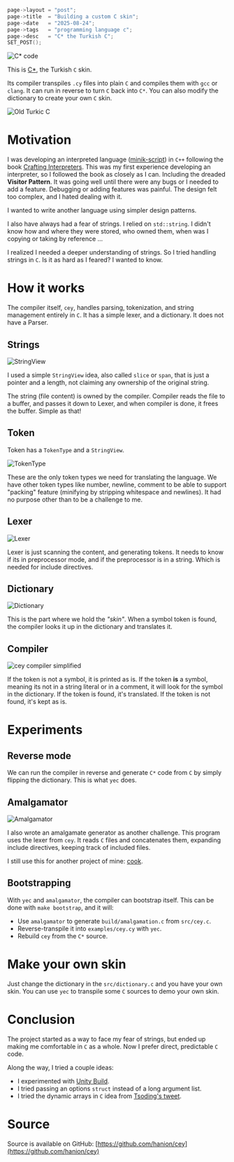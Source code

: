 ```c
page->layout = "post";
page->title  = "Building a custom C skin";
page->date   = "2025-08-24";
page->tags   = "programming language c";
page->desc   = "C* the Turkish C";
SET_POST();
```

![C* code](intro_cey.png)

This is [C*](https://github.com/hanion/cey), the Turkish `C` skin.

Its compiler transpiles `.cy` files into plain `C` and compiles them with `gcc` or `clang`.
It can run in reverse to turn `C` back into `C*`.
You can also modify the dictionary to create your own `C` skin.

![Old Turkic C](cey_otk.png)


# Motivation
I was developing an interpreted language ([minik-script](https://github.com/hanion/minik-script))
in `C++` following the book [Crafting Interpreters](https://craftinginterpreters.com/).
This was my first experience developing an interpreter, so I followed the book as closely as I can.
Including the dreaded **Visitor Pattern**.
It was going well until there were any bugs or I needed to add a feature.
Debugging or adding features was painful.
The design felt too complex, and I hated dealing with it.

I wanted to write another language using simpler design patterns.

I also have always had a fear of strings. I relied on `std::string`.
I didn't know how and where they were stored, who owned them,
when was I copying or taking by reference ...  

I realized I needed a deeper understanding of strings.
So I tried handling strings in `C`.
Is it as hard as I feared? I wanted to know.


# How it works
The compiler itself, `cey`, handles parsing, tokenization, and string management entirely in `C`.
It has a simple lexer, and a dictionary.
It does not have a Parser.


## Strings

![StringView](sv.png)

I used a simple `StringView` idea, also called `slice` or `span`,
that is just a pointer and a length, not claiming any ownership of the original string.

The string (file content) is owned by the compiler.
Compiler reads the file to a buffer, and passes it down to Lexer, and when compiler is done, it frees the buffer.
Simple as that!


## Token
Token has a `TokenType` and a `StringView`.

![TokenType](token_type.png)

These are the only token types we need for translating the language.
We have other token types like number, newline, comment to be able
to support "packing" feature (minifying by stripping whitespace and newlines).
It had no purpose other than to be a challenge to me.


## Lexer
![Lexer](lexer.png)

Lexer is just scanning the content, and generating tokens.
It needs to know if its in preprocessor mode, and if the preprocessor is in a string.
Which is needed for include directives.

## Dictionary
![Dictionary](dictionary.png)

This is the part where we hold the *"skin"*.
When a symbol token is found, the compiler looks it up in the dictionary and translates it.


## Compiler
![cey compiler simplified](cey_simplified.png)

<?/* code in the figure:
if (token.type == TOKEN_SYMBOL) {
    const char* to = find_keyword(&token, lexer.preprocessor_mode, is_reverse);
    if (to) da_append_cstr (&output, to);
    else    da_append_token(&output, token);
}
*/?>

If the token is not a symbol, it is printed as is.
If the token **is** a symbol, meaning its not in a string literal or in a comment,
it will look for the symbol in the dictionary.
If the token is found, it's translated.
If the token is not found, it's kept as is.

# Experiments

## Reverse mode
We can run the compiler in reverse and generate `C*` code from `C`
by simply flipping the dictionary.
This is what `yec` does.

## Amalgamator
![Amalgamator](amalgamator.png)

I also wrote an amalgamate generator as another challenge.
This program uses the lexer from `cey`.
It reads `C` files and concatenates them, expanding include directives, keeping track of included files.

I still use this for another project of mine: [cook](https://github.com/hanion/cook).


## Bootstrapping
With `yec` and `amalgamator`, the compiler can bootstrap itself.
This can be done with `make bootstrap`, and it will:

- Use `amalgamator` to generate `build/amalgamation.c` from `src/cey.c`.
- Reverse-transpile it into `examples/cey.cy` with `yec`.
- Rebuild `cey` from the `C*` source.


# Make your own skin
Just change the dictionary in the `src/dictionary.c` and you have your own skin.
You can use `yec` to transpile some `C` sources to demo your own skin.


# Conclusion
The project started as a way to face my fear of strings, but ended up making me comfortable in `C` as a whole.
Now I prefer direct, predictable `C` code.

Along the way, I tried a couple ideas:
- I experimented with [Unity Build](https://en.wikipedia.org/wiki/Unity_build).
- I tried passing an options `struct` instead of a long argument list.
- I tried the dynamic arrays in `C` idea from [Tsoding's tweet](https://x.com/tsoding/status/1897404532331831692).

# Source
Source is available on GitHub: [https://github.com/hanion/cey](https://github.com/hanion/cey)


